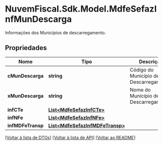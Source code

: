 # NuvemFiscal.Sdk.Model.MdfeSefazInfMunDescarga
Informações dos Municípios de descarregamento.

## Propriedades

Nome | Tipo | Descrição | Comentários
------------ | ------------- | ------------- | -------------
**cMunDescarga** | **string** | Código do Município de Descarregamento. | 
**xMunDescarga** | **string** | Nome do Município de Descarregamento. | 
**infCTe** | [**List&lt;MdfeSefazInfCTe&gt;**](MdfeSefazInfCTe.md) |  | [optional] 
**infNFe** | [**List&lt;MdfeSefazInfNFe&gt;**](MdfeSefazInfNFe.md) |  | [optional] 
**infMDFeTransp** | [**List&lt;MdfeSefazInfMDFeTransp&gt;**](MdfeSefazInfMDFeTransp.md) |  | [optional] 

[[Voltar à lista de DTOs]](../README.md#documentation-for-models) [[Voltar à lista de API]](../README.md#documentation-for-api-endpoints) [[Voltar ao README]](../README.md)

